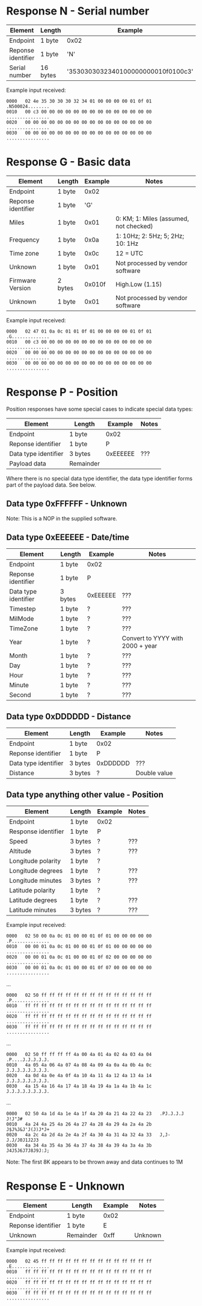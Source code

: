 # Response N - Serial number

| Element| Length | Example | Notes |
|-|-|-|-|
| Endpoint | 1 byte | 0x02 | |
| Reponse identifier | 1 byte | 'N' | |
| Serial number | 16 bytes | '3530303032340100000000010f0100c3' | Serial number |

Example input received:
```
0000   02 4e 35 30 30 30 32 34 01 00 00 00 00 01 0f 01   .N500024........
0010   00 c3 00 00 00 00 00 00 00 00 00 00 00 00 00 00   ................
0020   00 00 00 00 00 00 00 00 00 00 00 00 00 00 00 00   ................
0030   00 00 00 00 00 00 00 00 00 00 00 00 00 00 00 00   ................
```

# Response G - Basic data

| Element| Length | Example | Notes |
|-|-|-|-|
| Endpoint | 1 byte | 0x02 | |
| Reponse identifier | 1 byte | 'G' | |
| Miles | 1 byte | 0x01 | 0: KM; 1: Miles (assumed, not checked) |
| Frequency | 1 byte | 0x0a | 1: 10Hz; 2: 5Hz; 5; 2Hz; 10: 1Hz |
| Time zone | 1 byte | 0x0c | 12 = UTC |
| Unknown | 1 byte | 0x01 | Not processed by vendor software |
| Firmware Version | 2 bytes | 0x010f | High.Low (1.15) |
| Unknown | 1 byte | 0x01 | Not processed by vendor software |

Example input received:
```
0000   02 47 01 0a 0c 01 01 0f 01 00 00 00 00 01 0f 01   .G..............
0010   00 c3 00 00 00 00 00 00 00 00 00 00 00 00 00 00   ................
0020   00 00 00 00 00 00 00 00 00 00 00 00 00 00 00 00   ................
0030   00 00 00 00 00 00 00 00 00 00 00 00 00 00 00 00   ................
```

# Response P - Position

Position responses have some special cases to indicate special data types:

| Element| Length | Example | Notes |
|-|-|-|-|
| Endpoint | 1 byte | 0x02 | |
| Reponse identifier | 1 byte | P | |
| Data type identifier | 3 bytes | 0xEEEEEE | ??? |
| Payload data | Remainder | | |

Where there is no special data type identifier, the data type identifier forms part of the payload data. See below.

## Data type 0xFFFFFF - Unknown

Note: This is a NOP in the supplied software.

## Data type 0xEEEEEE - Date/time

| Element| Length | Example | Notes |
|-|-|-|-|
| Endpoint | 1 byte | 0x02 | |
| Reponse identifier | 1 byte | P | |
| Data type identifier | 3 bytes | 0xEEEEEE | ??? |
| Timestep | 1 byte | ? | ??? |
| MilMode | 1 byte | ? | ??? |
| TimeZone | 1 byte | ? | ??? |
| Year | 1 byte | ? | Convert to YYYY with 2000 + year |
| Month | 1 byte | ? | ??? |
| Day | 1 byte | ? | ??? |
| Hour | 1 byte | ? | ??? |
| Minute | 1 byte | ? | ??? |
| Second | 1 byte | ? | ??? |

## Data type 0xDDDDDD - Distance

| Element| Length | Example | Notes |
|-|-|-|-|
| Endpoint | 1 byte | 0x02 | |
| Reponse identifier | 1 byte | P | |
| Data type identifier | 3 bytes | 0xDDDDDD | ??? |
| Distance | 3 bytes | ? | Double value |

## Data type anything other value - Position

| Element| Length | Example | Notes |
|-|-|-|-|
| Endpoint | 1 byte | 0x02 | |
| Response identifier | 1 byte | P | |
| Speed | 3 bytes | ? | ??? |
| Altitude | 3 bytes | ? | ??? | ??? |
| Longitude polarity | 1 byte | ? | 
| Longitude degrees | 1 byte | ? | ??? |
| Longitude minutes | 3 bytes | ? | ??? |
| Latitude polarity | 1 byte | ? | 
| Latitude degrees | 1 byte | ? | ??? |
| Latitude minutes | 3 bytes | ? | ??? |


Example input received:
```
0000   02 50 00 0a 0c 01 00 00 01 0f 01 00 00 00 00 00   .P..............
0010   00 00 01 0a 0c 01 00 00 01 0f 01 00 00 00 00 00   ................
0020   00 00 01 0a 0c 01 00 00 01 0f 02 00 00 00 00 00   ................
0030   00 00 01 0a 0c 01 00 00 01 0f 07 00 00 00 00 00   ................
```
...

```
0000   02 50 ff ff ff ff ff ff ff ff ff ff ff ff ff ff   .P..............
0010   ff ff ff ff ff ff ff ff ff ff ff ff ff ff ff ff   ................
0020   ff ff ff ff ff ff ff ff ff ff ff ff ff ff ff ff   ................
0030   ff ff ff ff ff ff ff ff ff ff ff ff ff ff ff ff   ................
```
...
```
0000   02 50 ff ff ff ff 4a 00 4a 01 4a 02 4a 03 4a 04   .P....J.J.J.J.J.
0010   4a 05 4a 06 4a 07 4a 08 4a 09 4a 0a 4a 0b 4a 0c   J.J.J.J.J.J.J.J.
0020   4a 0d 4a 0e 4a 0f 4a 10 4a 11 4a 12 4a 13 4a 14   J.J.J.J.J.J.J.J.
0030   4a 15 4a 16 4a 17 4a 18 4a 19 4a 1a 4a 1b 4a 1c   J.J.J.J.J.J.J.J.
```
...
```
0000   02 50 4a 1d 4a 1e 4a 1f 4a 20 4a 21 4a 22 4a 23   .PJ.J.J.J J!J"J#
0010   4a 24 4a 25 4a 26 4a 27 4a 28 4a 29 4a 2a 4a 2b   J$J%J&J'J(J)J*J+
0020   4a 2c 4a 2d 4a 2e 4a 2f 4a 30 4a 31 4a 32 4a 33   J,J-J.J/J0J1J2J3
0030   4a 34 4a 35 4a 36 4a 37 4a 38 4a 39 4a 3a 4a 3b   J4J5J6J7J8J9J:J;
```

Note: The first 8K appears to be thrown away and data continues to 1M

# Response E - Unknown

| Element | Length | Example | Notes |
|-|-|-|-|
| Endpoint | 1 byte | 0x02 | |
| Reponse identifier | 1 byte | E | |
| Unknown | Remainder | 0xff | Unknown |

Example input received:
```
0000   02 45 ff ff ff ff ff ff ff ff ff ff ff ff ff ff   .E..............
0010   ff ff ff ff ff ff ff ff ff ff ff ff ff ff ff ff   ................
0020   ff ff ff ff ff ff ff ff ff ff ff ff ff ff ff ff   ................
0030   ff ff ff ff ff ff ff ff ff ff ff ff ff ff ff ff   ................
```